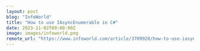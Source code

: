 ```yaml
---
layout: post
blog: "InfoWorld"
title: "How to use IAsyncEnumerable in C#"
date: 2023-11-02T09:00:00Z
image: images/infoworld.png
remote_url: "https://www.infoworld.com/article/3709928/how-to-use-iasyncenumerable-in-c-sharp.html#tk.rss_applicationdevelopment"
---
```

